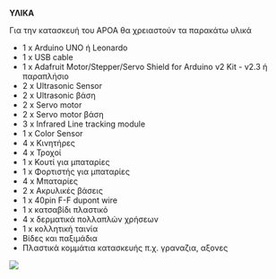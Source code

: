 **ΥΛΙΚΑ**

Για την κατασκευή του ΑΡΟΑ θα χρειαστούν τα παρακάτω υλικά
        
* 1 x Arduino UNO ή Leonardo
* 1 x USB cable
* 1 x Adafruit Motor/Stepper/Servo Shield for Arduino v2 Kit - v2.3 ή παραπλήσιο
* 2 x Ultrasonic Sensor
* 2 x Ultrasonic βάση
* 2 x Servo motor
* 2 x Servo motor βάση
* 3 x Infrared Line tracking module
* 1 x Color Sensor
* 4 x Κινητήρες
* 4 x Τροχοί 
* 1 x Κουτί για μπαταρίες
* 1 x Φορτιστής για μπαταρίες
* 4 x Μπαταρίες
* 2 x Ακρυλικές βάσεις  
* 1 x 40pin F-F dupont wire
* 1 x κατσαβίδι πλαστικό
* 4 x δερματικά πολλαπλών χρήσεων 
* 1 x κολλητική ταινία
* Βίδες και παξιμάδια  
* Πλαστικά κομμάτια κατασκευής π.χ. γραναζια, αξονες

![](https://images-na.ssl-images-amazon.com/images/I/41usHg1fdqL._SX425_.jpg)
